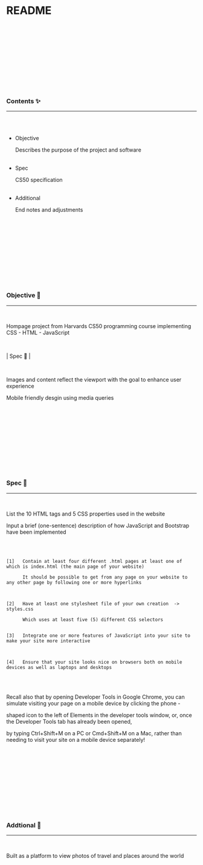  












 <br><br><br><br><br><br><br><br><br><br>

  # README

  <br><br><br><br><br><br><br><br><br><br>

  ### Contents ✨
  ________________________________________________________________________________________________________________________

  <br><br>

  - Objective

    Describes the purpose of the project and software
    <br><br>

  - Spec

    CS50 specification
    <br><br>

  - Additional

    End notes and adjustments

  <br><br><br><br><br><br><br><br><br><br>

  ### Objective 🏹
  ________________________________________________________________________________________________________________________

  <br>

  Hompage project from Harvards CS50 programming course implementing CSS - HTML - JavaScript 

  <br>

  |  Spec 📐  |

  <br>
  
  Images and content reflect the viewport with the goal to enhance user experience

  Mobile friendly desgin using media queries 

  
  <br><br><br><br><br><br><br><br><br><br>

  ### Spec 📐
  ________________________________________________________________________________________________________________________

  <br>

  List the 10 HTML tags and 5 CSS properties used in the website


  Input a brief (one-sentence) description of how JavaScript and Bootstrap have been implemented

  <br><br>

    [1]   Contain at least four different .html pages at least one of which is index.html (the main page of your website)

          It should be possible to get from any page on your website to any other page by following one or more hyperlinks



    [2]   Have at least one stylesheet file of your own creation  ->  styles.css

          Which uses at least five (5) different CSS selectors


    [3]   Integrate one or more features of JavaScript into your site to make your site more interactive



    [4]   Ensure that your site looks nice on browsers both on mobile devices as well as laptops and desktops






  <br><br>

  Recall also that by opening Developer Tools in Google Chrome, you can simulate visiting your page on a mobile device by clicking the phone -

  shaped icon to the left of Elements in the developer tools window, or, once the Developer Tools tab has already been opened,

  by typing Ctrl+Shift+M on a PC or Cmd+Shift+M on a Mac, rather than needing to visit your site on a mobile device separately!

  <br><br><br><br><br><br><br><br><br><br>

  ### Addtional 📔
  ________________________________________________________________________________________________________________________

  <br>

  Built as a platform to view photos of travel and places around the world

  <br><br><br><br><br><br><br><br><br><br>
